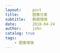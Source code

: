 ```yaml
---
layout:     post
title:      图像分类
subtitle:   数据增强
date:       2018-04-24
author:     john
catalog: true
tags:
    - 图像增强
---
```

